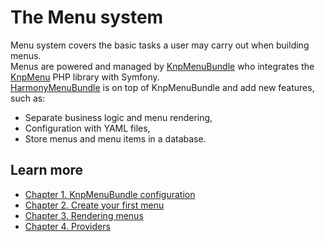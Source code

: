 # The Menu system

Menu system covers the basic tasks a user may carry out when building menus.  
Menus are powered and managed by [KnpMenuBundle](https://packagist.org/packages/knplabs/knp-menu-bundle) who integrates the [KnpMenu](https://github.com/KnpLabs/KnpMenu) PHP library with Symfony.  
[HarmonyMenuBundle](https://packagist.org/packages/harmony/menu-bundle) is on top of KnpMenuBundle and add new features, such as:

* Separate business logic and menu rendering,
* Configuration with YAML files,
* Store menus and menu items in a database.

## Learn more

* [Chapter 1. KnpMenuBundle configuration](knpmenubundle-configuration.md)
* [Chapter 2. Create your first menu](create-your-first-menu.md)
* [Chapter 3. Rendering menus](rendering-menus.md)
* [Chapter 4. Providers](providers.md)


